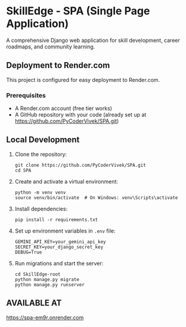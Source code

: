 # SkillEdge - SPA (Single Page Application)

A comprehensive Django web application for skill development, career roadmaps, and community learning.

## Deployment to Render.com

This project is configured for easy deployment to Render.com.

### Prerequisites

- A Render.com account (free tier works)
- A GitHub repository with your code (already set up at https://github.com/PyCoderVivek/SPA.git)

## Local Development

1. Clone the repository:
   ```
   git clone https://github.com/PyCoderVivek/SPA.git
   cd SPA
   ```

2. Create and activate a virtual environment:
   ```
   python -m venv venv
   source venv/bin/activate  # On Windows: venv\Scripts\activate
   ```

3. Install dependencies:
   ```
   pip install -r requirements.txt
   ```

4. Set up environment variables in `.env` file:
   ```
   GEMINI_API_KEY=your_gemini_api_key
   SECRET_KEY=your_django_secret_key
   DEBUG=True
   ```

5. Run migrations and start the server:
   ```
   cd SkillEdge-root
   python manage.py migrate
   python manage.py runserver
   ```

## AVAILABLE AT 

https://spa-em9r.onrender.com
